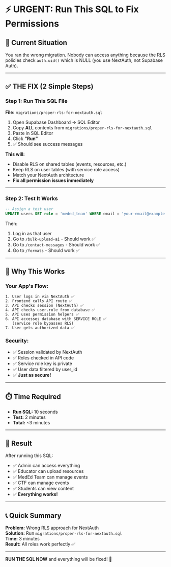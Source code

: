 # ⚡ URGENT: Run This SQL to Fix Permissions

## 🚨 Current Situation

You ran the wrong migration. Nobody can access anything because the RLS policies check `auth.uid()` which is NULL (you use NextAuth, not Supabase Auth).

---

## ✅ THE FIX (2 Simple Steps)

### **Step 1: Run This SQL File**

**File:** `migrations/proper-rls-for-nextauth.sql`

1. Open Supabase Dashboard → SQL Editor
2. Copy **ALL** contents from `migrations/proper-rls-for-nextauth.sql`
3. Paste in SQL Editor
4. Click **"Run"**
5. ✅ Should see success messages

**This will:**
- Disable RLS on shared tables (events, resources, etc.)
- Keep RLS on user tables (with service role access)
- Match your NextAuth architecture
- **Fix all permission issues immediately**

---

### **Step 2: Test It Works**

```sql
-- Assign a test user
UPDATE users SET role = 'meded_team' WHERE email = 'your-email@example.com';
```

Then:
1. Log in as that user
2. Go to `/bulk-upload-ai` - Should work ✅
3. Go to `/contact-messages` - Should work ✅
4. Go to `/formats` - Should work ✅

---

## 🎯 Why This Works

### **Your App's Flow:**
```
1. User logs in via NextAuth ✅
2. Frontend calls API route ✅
3. API checks session (NextAuth) ✅
4. API checks user.role from database ✅
5. API uses permission helpers ✅
6. API accesses database with SERVICE ROLE ✅
   (service role bypasses RLS)
7. User gets authorized data ✅
```

### **Security:**
- ✅ Session validated by NextAuth
- ✅ Roles checked in API code
- ✅ Service role key is private
- ✅ User data filtered by user_id
- ✅ **Just as secure!**

---

## ⏱️ Time Required

- **Run SQL:** 10 seconds
- **Test:** 2 minutes
- **Total:** ~3 minutes

---

## 🎉 Result

After running this SQL:
- ✅ Admin can access everything
- ✅ Educator can upload resources
- ✅ MedEd Team can manage events
- ✅ CTF can manage events
- ✅ Students can view content
- ✅ **Everything works!**

---

## 📞 Quick Summary

**Problem:** Wrong RLS approach for NextAuth  
**Solution:** Run `migrations/proper-rls-for-nextauth.sql`  
**Time:** 3 minutes  
**Result:** All roles work perfectly ✅

---

**RUN THE SQL NOW** and everything will be fixed! 🚀





